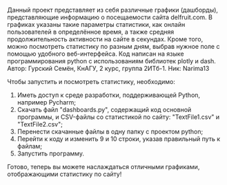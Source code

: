 Данный проект представляет из себя различные графики (дашборды), представляющие информацию о посещаемости сайта delfruit.com. 
В графиках указаны такие параметры статистики, как онлайн пользователей в определённое время, а также средняя продолжительность активности на сайте в секундах.
Кроме того, можно посмотреть статистику по разным дням, выбрав нужное поле с помощью удобного веб-интерфейса.
Код написан на языке программирования python с использованиям библиотек plotly и dash. 
Автор: Гурский Семён, КнАГУ, 2 курс, группа 2ИТб-1. Ник: Narima13


Чтобы запустить и посмотреть статистику, необходимо:

1) Иметь доступ к среде разработки, поддерживающей Python, например Pycharm;
2) Скачать файл "dashboards.py", содержащий код основной программы, и CSV-файлы со статистикой по сайту: "TextFile1.csv" и "TextFile2.csv";
3) Перенести скачанные файлы в одну папку с проектом python;
4) Перейти к коду и изменить 9 и 10 строки, указав правильный путь к файлам;
5) Запустить программу.

Готово, теперь вы можете наслаждаться отличными графиками, отображающими статистику по сайту!
